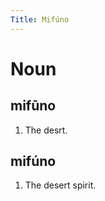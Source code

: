 ```yaml
---
Title: Mifúno
---
```


Noun
================================

mifūno
----------------

1. The desrt.

mifúno
----------------

1. The desert spirit.
